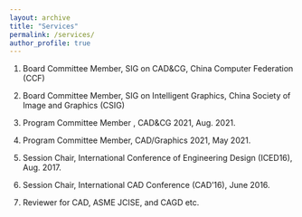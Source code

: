 ```yaml
---
layout: archive
title: "Services"
permalink: /services/
author_profile: true
---
```


<!-- {% if site.talkmap_link == true %}

<p style="text-decoration:underline;"><a href="/talkmap.html">See a map of all the places I've given a talk!</a></p>

{% endif %}

{% for post in site.talks reversed %}
  {% include archive-single-talk.html %}
{% endfor %} -->
1. Board Committee Member, SIG on CAD&CG, China Computer Federation (CCF)

1. Board Committee Member, SIG on Intelligent Graphics, China Society of Image and Graphics (CSIG)

1. Program Committee Member , CAD&CG 2021, Aug. 2021.

1. Program Committee Member, CAD/Graphics 2021, May 2021.

1. Session Chair, International Conference of Engineering Design (ICED16), Aug. 2017.

1. Session Chair, International CAD Conference (CAD’16), June 2016.

1. Reviewer for CAD, ASME JCISE, and CAGD etc.




